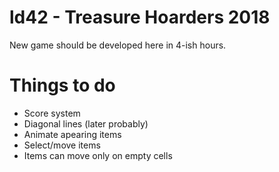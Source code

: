 # ld42 - Treasure Hoarders 2018

New game should be developed here in 4-ish hours.

# Things to do
* Score system
* Diagonal lines (later probably)
* Animate apearing items
* Select/move items
* Items can move only on empty cells
